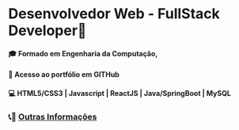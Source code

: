 # Desenvolvedor Web - FullStack Developer:tada:

#### :mortar_board: Formado em Engenharia da Computação, 
####  :open_file_folder: Acesso ao portfólio em GITHub 
#### :computer: HTML5/CSS3 | Javascript | ReactJS | Java/SpringBoot | MySQL
### :telephone_receiver::email: [Outras Informações](https://www.linkedin.com/in/brian-dantas-992034170/)
